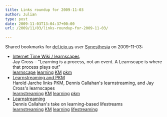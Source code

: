 ```yaml
---
title: Links roundup for 2009-11-03
author: Julian
type: post
date: 2009-11-03T13:04:37+00:00
url: /2009/11/03/links-roundup-for-2009-11-03/

---
```

Shared bookmarks for [del.icio.us][1] user [Synesthesia][2] on 2009-11-03:

  * [Internet Time Wiki / learnscapes][3]  
    Jay Cross &#8211; "Learning is a process, not an event. A Learnscape is where that process plays out"  
    [learnscape][4] [learning][5] [KM][6] [pkm][7] 
  * [Learnstreaming and PKM][8]  
    Harold Jarche links PKM, Dennis Callahan's learnstreaming, and Jay Cross's learnscapes  
    [learnstreaming][9] [KM][6] [learning][5] [pkm][7] 
  * [Learnstreaming][10]  
    Dennis Callahan's take on learning-based lifestreams  
    [learnstreaming][9] [KM][6] [learning][5] [lifestreaming][11]

 [1]: http://del.icio.us/
 [2]: http://del.icio.us/synesthesia
 [3]: http://internettime.pbworks.com/learnscapes
 [4]: http://delicious.com/synesthesia/learnscape
 [5]: http://delicious.com/synesthesia/learning
 [6]: http://delicious.com/synesthesia/KM
 [7]: http://delicious.com/synesthesia/pkm
 [8]: http://www.jarche.com/2009/10/learnstreaming-and-pkm
 [9]: http://delicious.com/synesthesia/learnstreaming
 [10]: http://denniscallahan.posterous.com/
 [11]: http://delicious.com/synesthesia/lifestreaming